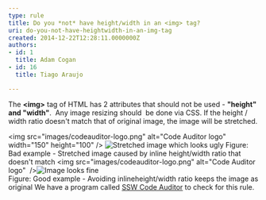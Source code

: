 ```yaml
---
type: rule
title: Do you *not* have height/width in an <img> tag?
uri: do-you-not-have-heightwidth-in-an-img-tag
created: 2014-12-22T12:28:11.0000000Z
authors:
- id: 1
  title: Adam Cogan
- id: 16
  title: Tiago Araujo

---
```


 
The **&lt;img&gt;** tag of HTML has 2 attributes that should not be used - **"height" **and** "width"**.  Any image resizing should  be done via CSS. If the height / width ratio doesn't match that of original image, the image will be stretched.
 
&lt;img src="images/codeauditor-logo.png" alt="Code Auditor logo" width="150" height="100" /&gt;​
![Stretched image which looks ugly](/PublishingImages/streched-image.jpg) Figure: Bad example - Stretched image caused by inline​ height/width ratio that doesn't match
&lt;img src="images/codeauditor-logo.png" alt="Code Auditor logo"  /&gt;​​​​
![Image looks fine](/PublishingImages/non-streched-image.jpg)​ <br>    Figure: Good example - Avoiding inline​ height/width ratio keeps the image as original
We have a program called     [SSW Code Auditor](http&#58;//www.ssw.com.au/ssw/CodeAuditor/Rules.aspx#IMGWidth) to check for this rule.

